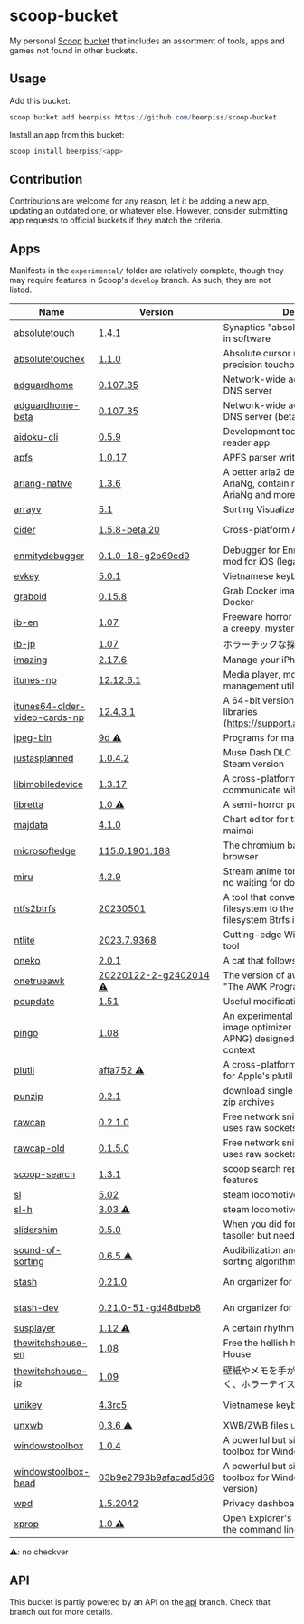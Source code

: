 # scoop-bucket

My personal [Scoop](https://github.com/ScoopInstaller/Scoop) [bucket](https://github.com/lukesampson/scoop/wiki/Buckets) that includes an assortment of tools, apps and games not found in other buckets.

## Usage
Add this bucket:
```powershell
scoop bucket add beerpiss https://github.com/beerpiss/scoop-bucket
```

Install an app from this bucket:
```powershell
scoop install beerpiss/<app>
```

## Contribution
Contributions are welcome for any reason, let it be adding a new app, updating an outdated one, or whatever else. However, consider submitting app requests to official buckets if they match the criteria.

## Apps
Manifests in the `experimental/` folder are relatively complete, though they may require features in Scoop's `develop` branch. As such, they are not listed.

<!-- <apps> -->
<!-- The following table was inserted by makeindex.py -->
<!-- Your edits will be lost the next time makeindex.py is run -->
|Name|Version|Description|License|
|----|-------|-----------|-------|
|[absolutetouch](https://github.com/apsun/AbsoluteTouch)|[1.4.1](https://github.com/apsun/AbsoluteTouch)|Synaptics "absolute mode" emulation in software|[MIT](https://spdx.org/licenses/MIT)|
|[absolutetouchex](https://github.com/apsun/AbsoluteTouchEx)|[1.1.0](https://github.com/apsun/AbsoluteTouchEx)|Absolute cursor movements on precision touchpads|[MIT](https://spdx.org/licenses/MIT)|
|[adguardhome](https://github.com/AdguardTeam/AdGuardHome)|[0.107.35](https://github.com/AdguardTeam/AdGuardHome)|Network-wide ads & trackers blocking DNS server|[GPL-3.0-or-later](https://spdx.org/licenses/GPL-3.0-or-later)|
|[adguardhome-beta](https://github.com/AdguardTeam/AdGuardHome)|[0.107.35](https://github.com/AdguardTeam/AdGuardHome/releases)|Network-wide ads & trackers blocking DNS server (beta version)|[GPL-3.0-or-later](https://spdx.org/licenses/GPL-3.0-or-later)|
|[aidoku-cli](https://github.com/Aidoku/aidoku-cli)|[0.5.9](https://github.com/Aidoku/aidoku-cli)|Development tools for Aidoku, a manga reader app.|[0BSD](https://github.com/Aidoku/aidoku-cli/blob/trunk/LICENSE)|
|[apfs](https://github.com/blacktop/go-apfs)|[1.0.17](https://github.com/blacktop/go-apfs)|APFS parser written in pure Go|[Apache-2.0](https://github.com/blacktop/go-apfs/blob/main/LICENSE)|
|[ariang-native](https://github.com/mayswind/AriaNg-Native)|[1.3.6](https://github.com/mayswind/AriaNg-Native)|A better aria2 desktop frontend than AriaNg, containing all features of AriaNg and more features for desktop.|[MIT](https://spdx.org/licenses/MIT)|
|[arrayv](https://github.com/Gaming32/ArrayV)|[5.1](https://github.com/Gaming32/ArrayV)|Sorting Visualizer/Audiolizer|[MIT](https://github.com/Gaming32/ArrayV/blob/main/LICENSE)|
|[cider](https://cider.sh)|[1.5.8-beta.20](https://github.com/ciderapp/cider-releases/releases)|Cross-platform Apple Music client|[AGPL-3.0-or-later](https://spdx.org/licenses/AGPL-3.0-or-later)|
|[enmitydebugger](https://github.com/beerpiss/enmitydebugger)|[0.1.0-18-g2b69cd9](https://github.com/beerpiss/enmitydebugger/releases)|Debugger for Enmity, a Discord client mod for iOS (legacy version)|Unknown|
|[evkey](https://evkeyvn.com/)|[5.0.1](https://evkeyvn.com/)|Vietnamese keyboard|Unknown|
|[graboid](https://github.com/blacktop/graboid)|[0.15.8](https://github.com/blacktop/graboid)|Grab Docker images without installing Docker|[MIT](https://github.com/blacktop/graboid/blob/main/LICENSE)|
|[ib-en](https://vgperson.com/games/ib.htm)|[1.07](https://vgperson.com/games/ib.htm)|Freeware horror adventure game set in a creepy, mysterious art gallery|[Freeware](https://en.wikipedia.org/wiki/Freeware)|
|[ib-jp](http://kouri.kuchinawa.com/game_01.html)|[1.07](http://kouri.kuchinawa.com/game_01.html)|ホラーチックな探索型アドベンチャー。|[Freeware](https://en.wikipedia.org/wiki/Freeware)|
|[imazing](https://imazing.com/)|[2.17.6](https://downloads.imazing.com/com.DigiDNA.iMazing2Windows.xml)|Manage your iPhone. Your way.|[Proprietary](https://en.m.wikipedia.org/wiki/Software_license#Proprietary_software_licenses)|
|[itunes-np](https://www.apple.com/itunes/)|[12.12.6.1](https://beerpsi-scoop.deno.dev/itunes?os=windows&type=x64)|Media player, mobile device management utility, iTunes Store client|[Proprietary](https://en.m.wikipedia.org/wiki/Software_license#Proprietary_software_licenses)|
|[itunes64-older-video-cards-np](https://www.apple.com/itunes/)|[12.4.3.1](https://beerpsi-scoop.deno.dev/itunes?os=windows&type=older_video_cards)|A 64-bit version of iTunes with 32-bit libraries (https://support.apple.com/kb/DL1816)|[Proprietary](https://en.m.wikipedia.org/wiki/Software_license#Proprietary_software_licenses)|
|[jpeg-bin](http://sylvana.net/jpeg-bin/)|[9d ⚠](http://sylvana.net/jpeg-bin/)|Programs for manipulating JPEG files|BSD-like|
|[justasplanned](https://github.com/Eimaen/JustAsPlanned)|[1.0.4.2](https://github.com/Eimaen/JustAsPlanned)|Muse Dash DLC unlocking meme for Steam version|[GPL-3.0-or-later](https://spdx.org/licenses/GPL-3.0-or-later)|
|[libimobiledevice](https://github.com/libimobiledevice-win32/imobiledevice-net)|[1.3.17](https://github.com/libimobiledevice-win32/imobiledevice-net/releases)|A cross-platform protocol library to communicate with iOS devices|[LGPL-2.1-or-later](https://spdx.org/licenses/LGPL-2.1-or-later)|
|[libretta](https://vgperson.com/games/libretta.htm)|[1.0 ⚠](https://vgperson.com/games/libretta.htm)|A semi-horror puzzle-adventure game.|[Freeware](https://en.wikipedia.org/wiki/Freeware)|
|[majdata](https://github.com/LingFeng-bbben/MajdataView)|[4.1.0](https://github.com/LingFeng-bbben/MajdataView/releases)|Chart editor for the rhythm game maimai|[GPL-3.0-or-later](https://spdx.org/licenses/GPL-3.0-or-later)|
|[microsoftedge](https://www.microsoft.com/en-us/edge)|[115.0.1901.188](https://beerpsi-scoop.deno.dev/edge?arch=x64&channel=stable)|The chromium based Microsoft Edge browser|[Freeware](https://en.wikipedia.org/wiki/Freeware)|
|[miru](https://github.com/ThaUnknown/miru)|[4.2.9](https://github.com/ThaUnknown/miru)|Stream anime torrents, real-time with no waiting for downloads|[GPL-3.0-or-later](https://spdx.org/licenses/GPL-3.0-or-later)|
|[ntfs2btrfs](https://github.com/maharmstone/ntfs2btrfs)|[20230501](https://github.com/maharmstone/ntfs2btrfs)|A tool that converts Microsoft's NTFS filesystem to the open-source filesystem Btrfs in-place|[GPL-2.0-or-later](https://spdx.org/licenses/GPL-2.0-or-later)|
|[ntlite](https://www.ntlite.com/)|[2023.7.9368](https://www.ntlite.com/download/)|Cutting-edge Windows configuration tool|[Proprietary](https://en.m.wikipedia.org/wiki/Software_license#Proprietary_software_licenses)|
|[oneko](https://glreno.github.io/oneko/)|[2.0.1](https://api.github.com/repos/glreno/oneko/tags)|A cat that follows your mouse pointer|[Unlicense](https://spdx.org/licenses/Unlicense)|
|[onetrueawk](https://github.com/onetrueawk/awk)|[20220122-2-g2402014 ⚠](https://github.com/onetrueawk/awk)|The version of awk as described in "The AWK Programming Language"|[MIT-like](https://github.com/onetrueawk/awk/blob/master/LICENSE)|
|[peupdate](https://bytepointer.com/tools/index.htm#peupdate)|[1.51](https://bytepointer.com/tools/peupdate_changelist.htm)|Useful modification to PE executables|[Freeware](https://bytepointer.com/tools/index.htm)|
|[pingo](https://css-ig.net/pingo)|[1.08](https://css-ig.net/pingo)|An experimental lossless and lossy image optimizer (PNG, JPEG, WebP, APNG) designed to be used for web context|[Freeware](https://en.wikipedia.org/wiki/Freeware)|
|[plutil](https://github.com/withgraphite/plutil)|[affa752 ⚠](https://github.com/withgraphite/plutil)|A cross-platform, drop-in replacement for Apple's plutil and PlistBuddy|[BSD-3-Clause](https://github.com/withgraphite/plutil/blob/master/LICENSE)|
|[punzip](https://github.com/blacktop/partialzip)|[0.2.1](https://github.com/blacktop/partialzip)|download single files from inside online zip archives|[MIT](https://github.com/blacktop/partialzip/blob/master/LICENSE)|
|[rawcap](https://www.netresec.com/?page=RawCap)|[0.2.1.0](https://www.netresec.com/?page=RawCap)|Free network sniffer for Windows that uses raw sockets|[Freeware](https://www.netresec.com/?page=RawCap#:~:text=License)|
|[rawcap-old](https://www.netresec.com/?page=RawCap)|[0.1.5.0](https://www.netresec.com/?page=RawCap)|Free network sniffer for Windows that uses raw sockets (old version)|[Freeware](https://www.netresec.com/?page=RawCap#:~:text=License)|
|[scoop-search](https://github.com/beerpiss/scoop-search)|[1.3.1](https://github.com/beerpiss/scoop-search)|scoop search replacement with extra features|[MIT](https://spdx.org/licenses/MIT)|
|[sl](https://github.com/mtoyoda/sl)|[5.02](https://github.com/mtoyoda/sl)|steam locomotive|[0BSD-like](https://github.com/mtoyoda/sl/blob/master/LICENSE)|
|[sl-h](https://packages.debian.org/stretch/sl)|[3.03 ⚠](https://packages.debian.org/stretch/sl)|steam locomotive but longer|[0BSD-like](https://github.com/mtoyoda/sl/blob/master/LICENSE)|
|[slidershim](https://github.com/4yn/slidershim)|[0.5.0](https://github.com/4yn/slidershim)|When you did fork out the $300 for a tasoller but need a saner way to use it|[MIT](https://spdx.org/licenses/MIT)|
|[sound-of-sorting](https://panthema.net/2013/sound-of-sorting/)|[0.6.5 ⚠](https://panthema.net/2013/sound-of-sorting/)|Audibilization and visualization of sorting algorithms|[GPL-3.0-or-later](https://spdx.org/licenses/GPL-3.0-or-later)|
|[stash](https://stashapp.cc)|[0.21.0](https://stashapp.cc)|An organizer for your porn.|[AGPL-3.0-only](https://spdx.org/licenses/AGPL-3.0-only)|
|[stash-dev](https://stashapp.cc)|[0.21.0-51-gd48dbeb8](https://github.com/stashapp/stash/releases/tag/latest_develop)|An organizer for your porn.|[AGPL-3.0-only](https://spdx.org/licenses/AGPL-3.0-only)|
|[susplayer](https://twitter.com/suspinfo)|[1.12 ⚠](https://twitter.com/suspinfo)|A certain rhythm game clone|[Freeware](https://en.wikipedia.org/wiki/Freeware)|
|[thewitchshouse-en](https://vgperson.com/games/witchhouse.htm)|[1.08](https://vgperson.com/games/witchhouse.htm)|Free the hellish halls of The Witch's House|[Freeware](https://en.wikipedia.org/wiki/Freeware)|
|[thewitchshouse-jp](http://majonoie.karou.jp)|[1.09](http://majonoie.karou.jp)|壁紙やメモを手がかりに謎を解いていく、ホラーテイストなゲームです。|[Freeware](https://en.wikipedia.org/wiki/Freeware)|
|[unikey](https://unikey.org)|[4.3rc5](https://unikey.org)|Vietnamese keyboard|[GPL-2.0-only](https://spdx.org/licenses/GPL-2.0-only)|
|[unxwb](http://aluigi.altervista.org/papers.htm#xbox)|[0.3.6 ⚠](http://aluigi.altervista.org/papers.htm#xbox)|XWB/ZWB files unpacker|[Freeware](https://en.wikipedia.org/wiki/Freeware)|
|[windowstoolbox](https://github.com/WinTweakers/WindowsToolbox)|[1.0.4](https://github.com/WinTweakers/WindowsToolbox)|A powerful but simple, easy to use toolbox for Windows 10/11|[MIT](https://spdx.org/licenses/MIT)/[Beerware](https://spdx.org/licenses/Beerware)|
|[windowstoolbox-head](https://github.com/WinTweakers/WindowsToolbox)|[03b9e2793b9afacad5d66](https://api.github.com/repos/WinTweakers/WindowsToolbox/git/refs)|A powerful but simple, easy to use toolbox for Windows 10/11 (HEAD version)|[MIT](https://spdx.org/licenses/MIT)/[Beerware](https://spdx.org/licenses/Beerware)|
|[wpd](https://wpd.app)|[1.5.2042](https://wpd.app)|Privacy dashboard for Windows|[Freeware](https://en.wikipedia.org/wiki/Freeware)|
|[xprop](https://bytepointer.com/tools/index.htm#xprop)|[1.0 ⚠](https://bytepointer.com/tools/index.htm#xprop)|Open Explorer's properties dialog from the command line|[Freeware](https://bytepointer.com/tools/index.htm)|
<!-- </apps> -->

⚠: no checkver

## API
This bucket is partly powered by an API on the [api](https://github.com/beerpiss/scoop-bucket/tree/api) branch. Check that branch out for more details.
